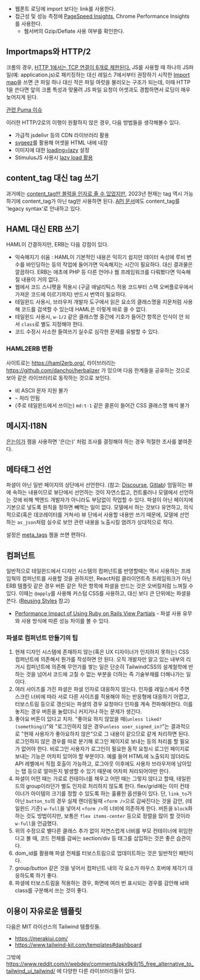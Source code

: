 * 웹폰트 로딩에 import 보다는 link를 사용한다.
* 접근성 및 성능 측정에 [PageSpeed Insights](https://pagespeed.web.dev), Chrome Performance Insights를 사용한다.
    * 웹서버의 Gzip/Deflate 사용 여부를 확인한다.

## Importmaps와 HTTP/2

크롬의 경우, [HTTP 1에서는 TCP 연결이 6개로 제한된다.](https://stackoverflow.com/a/29564247) JS를 사용할 때 하나의 JS파일(예: application.js)로 패키징하는 대신 레일스 7에서부터 권장하기 시작한 [Import map](https://github.com/rails/importmap-rails)을 쓰면 큰 파일 하나 대신 작은 파일 여럿을 불러오는 구조가 되는데, 이때 HTTP 1을 쓴다면 앞의 크롬 특성과 맞물려 JS 파일 요청이 어셋과도 경합하면서 로딩이 매우 늦어지게 된다.

[관련 Puma 이슈](https://github.com/puma/puma/issues/2697)

이러한 HTTP/2로의 이행이 원활하지 않은 경우, 다음 방법들을 생각해볼수 있다.

* 가급적 jsdelivr 등의 CDN 라이브러리 활용
* [svgeez](https://github.com/jgarber623/svgeez)를 활용해 어셋을 HTML 내에 내장
* 이미지에 대한 [loading=lazy](https://developer.mozilla.org/en-US/docs/Web/HTML/Element/img#loading) 설정
* StimulusJS 사용시 [lazy load 활용](https://github.com/hotwired/stimulus-rails#usage-with-import-map)

## content_tag 대신 tag 쓰기

과거에는 [content_tag만 블럭을 인자로 줄 수 있었지만](https://stackoverflow.com/questions/20363506/rails-content-tag-vs-tag), 2023년 현재는 tag 역시 가능하기에 content_tag가 아닌 tag만 사용하면 된다. [API 문서](https://api.rubyonrails.org/classes/ActionView/Helpers/TagHelper.html#method-i-tag)에도 content_tag를 'legacy syntax'로 안내하고 있다.

## HAML 대신 ERB 쓰기

HAML이 간결하지만, ERB는 다음 강점이 있다.

* 익숙해지기 쉬움 : HAML이 기본적인 내용은 익히기 쉽지만 데이터 속성에 루비 변수를 바인딩하는 등의 작업에 들어가면 익숙해지는 시간이 필요하다. 대신 결과물은 깔끔하다. ERB는 애초에 PHP 등 다른 언어나 웹 프레임워크를 다뤄봤다면 익숙해질 내용이 거의 없다.
* 웹에서 코드 스니펫을 적용시 (구글 애널리틱스 적용 코드부터 스택 오버플로우에서 가져온 코드에 이르기까지) 반드시 번역이 필요하다.
* 테일윈드 사용시, 브라우저 개발자 도구에서 읽은 요소의 클래스명을 지문처럼 사용해 코드를 검색할 수 있는데 HAML은 이렇게 바로 쓸 수 없다.
* 테일윈드 사용시, `w-1/2` 같은 클래스명 중간에 기호가 들어간 항목은 인식이 안 되서 `class`로 별도 지정해야 한다.
* 코드 수정시 사소한 들여쓰기 실수로 심각한 문제를 유발할 수 있다.

### HAML2ERB 변환

사이트로는 https://haml2erb.org/, 라이브러리는 https://github.com/danchoi/herbalizer 가 있으며 다음 한계들을 공유하는 것으로 보아 같은 라이브러리로 동작하는 것으로 보인다.

* 비 ASCII 문자 지원 불가
* `~` 처리 안됨
* (주로 테일윈드에서 쓰이는) `md:t-1` 같은 콜론이 들어간 CSS 클래스명 해석 불가

## 메시지·I18N
[은는이가](https://github.com/keepcosmos/ununiga) 젬을 사용하면 '은(는)' 처럼 조사를 결정해야 하는 경우 적절한 조사를 붙여준다.

## 메타태그 선언

파셜이 아닌 일반 페이지의 상단에서 선언한다. (참고: [Discourse](https://github.com/discourse/discourse/blob/ff38bccb8030011ea88060dcd84547d0822aad96/app/views/groups/show.html.erb#L1), [Gitlab](https://gitlab.com/gitlab-org/gitlab/blob/a1ad57aa1e2b4fecc92990d9aafa0f73ad0ff593/app/views/admin/abuse_reports/index.html.haml#L1)) 엄밀히는 뷰에 속하는 내용이므로 뷰단에서 선언하는 것이 자연스럽고, 컨트롤러나 모델에서 선언하는 것에 비해 백엔드 개발자가 아니라도 부담없이 작업할 수 있다. 파셜이 아닌 페이지에 기본으로 넣도록 원칙을 정하면 빼먹는 일이 없다. 모델에서 하는 것보다 유연하고, 의식적으로(혹은 데코레이터를 거쳐서) 뷰 단에서 사용할 내용만 쓰기 때문에, 모델에 선언하는 `as_json`처럼 실수로 보안 관련 내용을 노출시킬 염려가 상대적으로 적다.

설정은 [meta_tags](https://github.com/kpumuk/meta-tags#using-metatags-in-view) 젬을 쓰면 편하다.

## 컴퍼넌트

일반적으로 테일윈드에서 디자인 시스템의 컴퍼넌트를 반영할때는 역시 사용하는 프레임웍의 컴퍼넌트를 사용할 것을 권하지만, React처럼 클라이언트측 프레임워크가 아닌 ERB 템플릿 같은 경우 버튼 같은 작은 항목에 파셜을 만드는 것은 오버킬처럼 느껴질 수 있다. 이때는 `@apply`를 사용해 커스텀 CSS를 사용하고, 대신 보다 큰 단위에는 파셜을 쓴다. ([Reusing Styles](https://tailwindcss.com/docs/reusing-styles#extracting-classes-with-apply) 참고)

* [Performance Impact of Using Ruby on Rails View Partials](https://scoutapm.com/blog/performance-impact-of-using-ruby-on-rails-view-partials) - 파셜 사용 유무와 사용 방식에 따른 성능 차이를 볼 수 있다.

### 파셜로 컴퍼넌트 만들기의 팁

1. 현재 디자인 시스템에 존재하지 않는(혹은 UX 디자이너가 인지하지 못하는) CSS 컴퍼넌트에 의존해서 뭔가를 작성하면 안 된다. 오직 개발자만 알고 있는 내부의 리거시 컴퍼넌트에 의존해 무언가를 쌓는 일은 단순히 TailwindCSS의 설계철학에 반하는 것을 넘어서 코드에 고칠 수 없는 부분을 더하는 즉 기술부채를 더해나가는 일이다.
1. 여러 사이즈를 가진 파셜은 파셜 인자로 대응하지 않는다. 인자를 레일스에서 주면 스크린 너비에 따라 서로 다른 사이즈를 적용해야 하는 반응형에 대응하기 어렵고, 터보스트림 등으로 갱신되는 파셜의 경우 요청마다 인자를 계속 전파해야한다. 이를 놓치는 경우 버튼을 눌렀더니 커지거나 하는 문제가 생긴다.
1. 좋아요 버튼이 있다고 치자. "좋아요 하지 않았을 때(`unless liked?(something)`)"와 "로그인하지 않은 경우`unless user_signed_in?`"는 결과적으로 "현재 사용자가 좋아요하지 않은"으로 그 내용이 같으므로 같게 처리하면 된다. 로그인하지 않은 경우를 따로 분기해 로그인 페이지로 보내는 등의 처리를 할 필요가 없어야 한다. 비로그인 사용자가 로그인이 필요한 동작 요청시 로그인 페이지로 보내는 기능은 어차피 있어야 할 부분이다. 예를 들어 HTML에 노출되지 않더라도 API 레벨에서 직접 호출이 가능하고, 로그아웃 이후에도 사용자 브라우저에 남아있는 탭 등으로 얼마든지 발생할 수 있기 때문에 어차피 처리되어야만 한다.
1. 파셜이 어떤 때는 가로로 컨테이너를 채우고 어떤 때는 그렇지 않다고 할때, 테일윈드의 group이라던가 별도 인자로 처리하지 않도록 한다. flex/grid에는 이미 컨테이너가 아이템의 크기를 정할 수 있도록 하는 훌륭한 옵션들이 있다. 단, `link_to`가 아닌 `button_to`의 경우 실제 렌더링될때 `<form />`으로 감싸진다는 것을 감안, (테일윈드 기준) `w-full`을 넣어서 `<form />`의 너비에 의존하게 한다. 버튼을 `block`화 하는 것도 방법이지만, 보통은 `flex items-center` 등으로 정렬을 많이 할 것이라 `w-full`을 언급했다.
1. 위의 수정으로 별다른 클래스 추가 없이 자연스럽게 너비를 부모 컨테이너에 위임한다고 볼 때, 코드 전체를 감싸는 section/div 등 태그를 삽입하는 것은 좋은 습관이다.
  1. dom_id를 활용해 파셜 전체를 터보스트림으로 업데이트하는 것은 일반적인 패턴이다.
  1. group/button 같은 것을 넣어서 컴퍼넌트 내의 각 요소가 마우스 호버에 제각기 대응하도록 하기 좋다.
1. 파셜에 터보스트림을 적용하는 경우, 화면에 여러 번 표시되는 경우를 감안해 id와 class를 구분해서 쓰는 것이 좋다.

## 이용이 자유로운 템플릿

다음은 MIT 라이선스의 Tailwind 템플릿들.

* https://merakiui.com/
* https://www.tailwind-kit.com/templates#dashboard

그밖에 https://www.reddit.com/r/webdev/comments/pkx9k9/15_free_alternative_to_tailwind_ui_tailwind/ 에 다양한 다른 라이브러리들이 있다.
